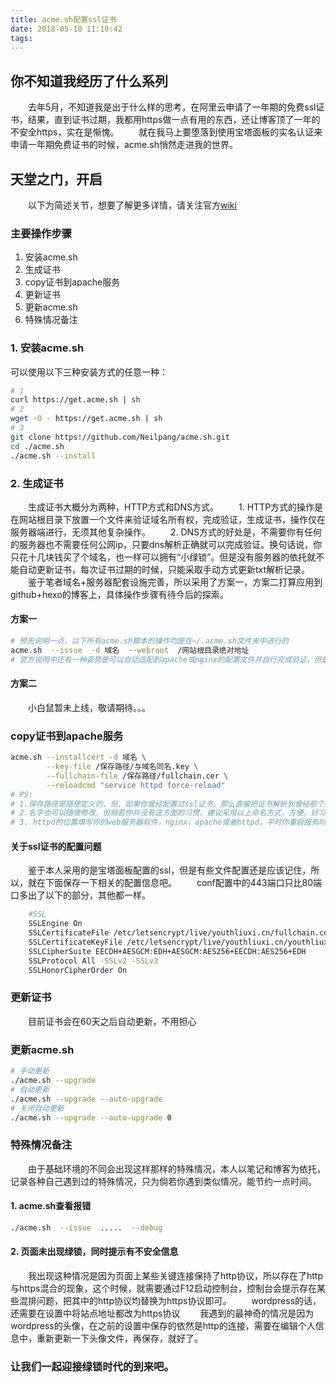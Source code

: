 ```yaml
---
title: acme.sh配置ssl证书
date: 2018-05-10 11:10:42
tags:
---
```

## 你不知道我经历了什么系列
&emsp;&emsp;去年5月，不知道我是出于什么样的思考，在阿里云申请了一年期的免费ssl证书，结果，直到证书过期，我都用https做一点有用的东西，还让博客顶了一年的不安全https，实在是惭愧。
&emsp;&emsp;就在我马上要堕落到使用宝塔面板的实名认证来申请一年期免费证书的时候，acme.sh悄然走进我的世界。
<!--more-->
## 天堂之门，开启
&emsp;&emsp;以下为简述关节，想要了解更多详情，请关注官方[wiki](https://github.com/Neilpang/acme.sh/wiki/说明)
### 主要操作步骤
1. 安装acme.sh
2. 生成证书
3. copy证书到apache服务
4. 更新证书
5. 更新acme.sh
6. 特殊情况备注

### 1. 安装acme.sh
可以使用以下三种安装方式的任意一种：
```bash
# 1
curl https://get.acme.sh | sh
# 2
wget -O - https://get.acme.sh | sh
# 3
git clone https://github.com/Neilpang/acme.sh.git
cd ./acme.sh
./acme.sh --install
```

### 2. 生成证书
&emsp;&emsp;生成证书大概分为两种，HTTP方式和DNS方式。
&emsp;&emsp;1. HTTP方式的操作是在网站根目录下放置一个文件来验证域名所有权，完成验证，生成证书，操作仅在服务器端进行，无须其他复杂操作。
&emsp;&emsp;2. DNS方式的好处是，不需要你有任何的服务器也不需要任何公网ip，只要dns解析正确就可以完成验证。换句话说，你只花十几块钱买了个域名，也一样可以拥有“小绿锁”。但是没有服务器的依托就不能自动更新证书，每次证书过期的时候，只能采取手动方式更新txt解析记录。
&emsp;&emsp;鉴于笔者域名+服务器配套设施完善，所以采用了方案一，方案二打算应用到github+hexo的博客上，具体操作步骤有待今后的探索。

#### 方案一
```bash
# 预先说明一点，以下所有acme.sh脚本的操作均是在~/.acme.sh文件夹中进行的
acme.sh  --issue  -d 域名  --webroot  /网站根目录绝对地址
# 官方说明中还有一种姿势是可以自动适配到apache或nginx的配置文件并自行完成验证，但是可能是姿势不对，此操作在本人服务器中无效，此处稍作提示
```

#### 方案二
&emsp;&emsp;小白鼠暂未上线，敬请期待。。。

### copy证书到apache服务
```bash
acme.sh --installcert -d 域名 \
        --key-file /保存路径/与域名同名.key \
        --fullchain-file /保存路径/fullchain.cer \
        --reloadcmd "service httpd force-reload"
# PS:
# 1.保存路径是随便定义的，但，如果你曾经配置过ssl证书，那么直接把证书解析到曾经那个文件夹下即可，方便查找。
# 2.名字也可以随便修改，但倘若你并没有这方面的习惯，建议采用以上命名方式，方便，好习惯早养成嘛~
# 3. httpd的位置填写你的web服务器软件，nginx、apache或者httpd，平时你重启服务时使用啥，这里就用啥，你懂得~
```
#### 关于ssl证书的配置问题
&emsp;&emsp;鉴于本人采用的是宝塔面板配置的ssl，但是有些文件配置还是应该记住，所以，就在下面保存一下相关的配置信息吧。
&emsp;&emsp;conf配置中的443端口只比80端口多出了以下的部分，其他都一样。
```bash
    #SSL
    SSLEngine On
    SSLCertificateFile /etc/letsencrypt/live/youthliuxi.cn/fullchain.cer
    SSLCertificateKeyFile /etc/letsencrypt/live/youthliuxi.cn/youthliuxi.key
    SSLCipherSuite EECDH+AESGCM:EDH+AESGCM:AES256+EECDH:AES256+EDH
    SSLProtocol All -SSLv2 -SSLv3
    SSLHonorCipherOrder On
```

### 更新证书
&emsp;&emsp;目前证书会在60天之后自动更新，不用担心

### 更新acme.sh
```bash
# 手动更新
./acme.sh --upgrade
# 自动更新
./acme.sh --upgrade --auto-upgrade
# 关闭自动更新
./acme.sh --upgrade --auto-upgrade 0
```

### 特殊情况备注
&emsp;&emsp;由于基础环境的不同会出现这样那样的特殊情况，本人以笔记和博客为依托，记录各种自己遇到过的特殊情况，只为倘若你遇到类似情况，能节约一点时间。

#### 1. acme.sh查看报错
```bash
./acme.sh  --issue  .....  --debug
```

#### 2. 页面未出现绿锁，同时提示有不安全信息
&emsp;&emsp;我出现这种情况是因为页面上某些关键连接保持了http协议，所以存在了http与https混合的现象，这个时候，就需要通过F12启动控制台，控制台会提示存在某些混排问题，把其中的http协议均替换为https协议即可。
&emsp;&emsp;wordpress的话，还需要在设置中将站点地址都改为https协议
&emsp;&emsp;我遇到的最神奇的情况是因为wordpress的头像，在之前的设置中保存的依然是http的连接，需要在编辑个人信息中，重新更新一下头像文件，再保存，就好了。

### 让我们一起迎接绿锁时代的到来吧。